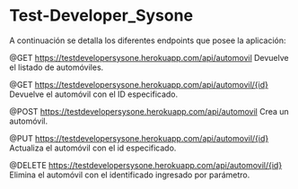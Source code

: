 # Test-Developer_Sysone
A continuación se detalla los diferentes endpoints que posee la aplicación:

@GET
https://testdevelopersysone.herokuapp.com/api/automovil
Devuelve el listado de automóviles.

@GET
https://testdevelopersysone.herokuapp.com/api/automovil/{id}
Devuelve el automóvil con el ID especificado.

@POST
https://testdevelopersysone.herokuapp.com/api/automovil
Crea un automóvil.

@PUT
https://testdevelopersysone.herokuapp.com/api/automovil/{id}
Actualiza el automóvil con el id especificado.

@DELETE
https://testdevelopersysone.herokuapp.com/api/automovil/{id}
Elimina el automóvil con el identificado ingresado por parámetro.
